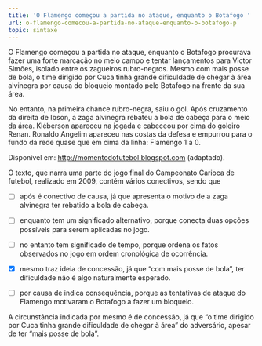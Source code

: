 ```yaml
---
title: 'O Flamengo começou a partida no ataque, enquanto o Botafogo '
url: o-flamengo-comecou-a-partida-no-ataque-enquanto-o-botafogo-p
topic: sintaxe
---
```



O Flamengo começou a partida no ataque, enquanto o Botafogo procurava fazer uma forte marcação no meio campo e tentar lançamentos para Victor Simões, isolado entre os zagueiros rubro-negros. Mesmo com mais posse de bola, o time dirigido por Cuca tinha grande dificuldade de chegar à área alvinegra por causa do bloqueio montado pelo Botafogo na frente da sua área.

No entanto, na primeira chance rubro-negra, saiu o gol. Após cruzamento da direita de Ibson, a zaga alvinegra rebateu a bola de cabeça para o meio da área. Kléberson apareceu na jogada e cabeceou por cima do goleiro Renan. Ronaldo Angelim apareceu nas costas da defesa e empurrou para o fundo da rede quase que em cima da linha: Flamengo 1 a 0.

Disponível em: http://momentodofutebol.blogspot.com (adaptado).

O texto, que narra uma parte do jogo final do Campeonato Carioca de futebol, realizado em 2009, contém vários conectivos, sendo que



- [ ] após é conectivo de causa, já que apresenta o motivo de a zaga alvinegra ter rebatido a bola de cabeça.
- [ ] enquanto tem um significado alternativo, porque conecta duas opções possíveis para serem aplicadas no jogo.
- [ ] no entanto tem significado de tempo, porque ordena os fatos observados no jogo em ordem cronológica de ocorrência.
- [x] mesmo traz ideia de concessão, já que “com mais posse de bola”, ter dificuldade não é algo naturalmente esperado.
- [ ] por causa de indica consequência, porque as tentativas de ataque do Flamengo motivaram o Botafogo a fazer um bloqueio.


A circunstância indicada por mesmo é de concessão, já que “o time dirigido por Cuca tinha grande dificuldade de chegar à área” do adversário, apesar de ter “mais posse de bola”.
